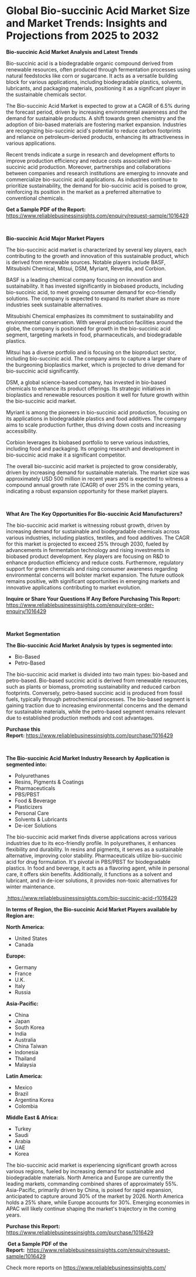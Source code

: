<p><h1>Global Bio-succinic Acid Market Size and Market Trends: Insights and Projections from 2025 to 2032</h1></p><p><strong>Bio-succinic Acid Market Analysis and Latest Trends</strong></p>
<p><p>Bio-succinic acid is a biodegradable organic compound derived from renewable resources, often produced through fermentation processes using natural feedstocks like corn or sugarcane. It acts as a versatile building block for various applications, including biodegradable plastics, solvents, lubricants, and packaging materials, positioning it as a significant player in the sustainable chemicals sector.</p><p>The Bio-succinic Acid Market is expected to grow at a CAGR of 6.5% during the forecast period, driven by increasing environmental awareness and the demand for sustainable products. A shift towards green chemistry and the adoption of bio-based materials are fostering market expansion. Industries are recognizing bio-succinic acid's potential to reduce carbon footprints and reliance on petroleum-derived products, enhancing its attractiveness in various applications.</p><p>Recent trends indicate a surge in research and development efforts to improve production efficiency and reduce costs associated with bio-succinic acid production. Moreover, partnerships and collaborations between companies and research institutions are emerging to innovate and commercialize bio-succinic acid applications. As industries continue to prioritize sustainability, the demand for bio-succinic acid is poised to grow, reinforcing its position in the market as a preferred alternative to conventional chemicals.</p></p>
<p><strong>Get a Sample PDF of the Report:&nbsp;</strong> <a href="https://www.reliablebusinessinsights.com/enquiry/request-sample/1016429?utm_campaign=3353&utm_medium=2&utm_source=Github&utm_content=ia&utm_term=21032025&utm_id=bio-succinic-acid">https://www.reliablebusinessinsights.com/enquiry/request-sample/1016429</a></p>
<p>&nbsp;</p>
<p><strong>Bio-succinic Acid Major Market Players</strong></p>
<p><p>The bio-succinic acid market is characterized by several key players, each contributing to the growth and innovation of this sustainable product, which is derived from renewable sources. Notable players include BASF, Mitsubishi Chemical, Mitsui, DSM, Myriant, Reverdia, and Corbion. </p><p>BASF is a leading chemical company focusing on innovation and sustainability. It has invested significantly in biobased products, including bio-succinic acid, to meet growing consumer demand for eco-friendly solutions. The company is expected to expand its market share as more industries seek sustainable alternatives.</p><p>Mitsubishi Chemical emphasizes its commitment to sustainability and environmental conservation. With several production facilities around the globe, the company is positioned for growth in the bio-succinic acid segment, targeting markets in food, pharmaceuticals, and biodegradable plastics.</p><p>Mitsui has a diverse portfolio and is focusing on the bioproduct sector, including bio-succinic acid. The company aims to capture a larger share of the burgeoning bioplastics market, which is projected to drive demand for bio-succinic acid significantly.</p><p>DSM, a global science-based company, has invested in bio-based chemicals to enhance its product offerings. Its strategic initiatives in bioplastics and renewable resources position it well for future growth within the bio-succinic acid market.</p><p>Myriant is among the pioneers in bio-succinic acid production, focusing on its applications in biodegradable plastics and food additives. The company aims to scale production further, thus driving down costs and increasing accessibility.</p><p>Corbion leverages its biobased portfolio to serve various industries, including food and packaging. Its ongoing research and development in bio-succinic acid make it a significant competitor.</p><p>The overall bio-succinic acid market is projected to grow considerably, driven by increasing demand for sustainable materials. The market size was approximately USD 500 million in recent years and is expected to witness a compound annual growth rate (CAGR) of over 25% in the coming years, indicating a robust expansion opportunity for these market players.</p></p>
<p>&nbsp;</p>
<p><strong>What Are The Key Opportunities For Bio-succinic Acid Manufacturers?</strong></p>
<p><p>The bio-succinic acid market is witnessing robust growth, driven by increasing demand for sustainable and biodegradable chemicals across various industries, including plastics, textiles, and food additives. The CAGR for this market is projected to exceed 25% through 2030, fueled by advancements in fermentation technology and rising investments in biobased product development. Key players are focusing on R&D to enhance production efficiency and reduce costs. Furthermore, regulatory support for green chemicals and rising consumer awareness regarding environmental concerns will bolster market expansion. The future outlook remains positive, with significant opportunities in emerging markets and innovative applications contributing to market evolution.</p></p>
<p><strong>Inquire or Share Your Questions If Any Before Purchasing This Report:</strong> <a href="https://www.reliablebusinessinsights.com/enquiry/pre-order-enquiry/1016429?utm_campaign=3353&utm_medium=2&utm_source=Github&utm_content=ia&utm_term=21032025&utm_id=bio-succinic-acid">https://www.reliablebusinessinsights.com/enquiry/pre-order-enquiry/1016429</a></p>
<p>&nbsp;</p>
<p><strong>Market Segmentation</strong></p>
<p><strong>The Bio-succinic Acid Market Analysis by types is segmented into:</strong></p>
<p><ul><li>Bio-Based</li><li>Petro-Based</li></ul></p>
<p><p>The bio-succinic acid market is divided into two main types: bio-based and petro-based. Bio-based succinic acid is derived from renewable resources, such as plants or biomass, promoting sustainability and reduced carbon footprints. Conversely, petro-based succinic acid is produced from fossil fuels, typically through petrochemical processes. The bio-based segment is gaining traction due to increasing environmental concerns and the demand for sustainable materials, while the petro-based segment remains relevant due to established production methods and cost advantages.</p></p>
<p><strong>Purchase this Report:&nbsp;</strong><a href="https://www.reliablebusinessinsights.com/purchase/1016429?utm_campaign=3353&utm_medium=2&utm_source=Github&utm_content=ia&utm_term=21032025&utm_id=bio-succinic-acid">https://www.reliablebusinessinsights.com/purchase/1016429</a></p>
<p>&nbsp;</p>
<p><strong>The Bio-succinic Acid Market Industry Research by Application is segmented into:</strong></p>
<p><ul><li>Polyurethanes</li><li>Resins, Pigments & Coatings</li><li>Pharmaceuticals</li><li>PBS/PBST</li><li>Food & Beverage</li><li>Plasticizers</li><li>Personal Care</li><li>Solvents & Lubricants</li><li>De-icer Solutions</li></ul></p>
<p><p>The bio-succinic acid market finds diverse applications across various industries due to its eco-friendly profile. In polyurethanes, it enhances flexibility and durability. In resins and pigments, it serves as a sustainable alternative, improving color stability. Pharmaceuticals utilize bio-succinic acid for drug formulation. It's pivotal in PBS/PBST for biodegradable plastics. In food and beverage, it acts as a flavoring agent, while in personal care, it offers skin benefits. Additionally, it functions as a solvent and lubricant, and in de-icer solutions, it provides non-toxic alternatives for winter maintenance.</p></p>
<p><a href="https://www.reliablebusinessinsights.com/bio-succinic-acid-r1016429?utm_campaign=3353&utm_medium=2&utm_source=Github&utm_content=ia&utm_term=21032025&utm_id=bio-succinic-acid">&nbsp;https://www.reliablebusinessinsights.com/bio-succinic-acid-r1016429</a></p>
<p><strong>In terms of Region, the Bio-succinic Acid Market Players available by Region are:</strong></p>
<p>
    <p> <strong> North America: </strong>
        <ul>
            <li>United States</li>
            <li>Canada</li>
        </ul>
        </p> 
    <p> <strong> Europe: </strong>
        <ul>
            <li>Germany</li>
            <li>France</li>
            <li>U.K.</li>
            <li>Italy</li>
            <li>Russia</li>
        </ul>
        </p> 
    <p> <strong> Asia-Pacific: </strong>
        <ul>
            <li>China</li>
            <li>Japan</li>
            <li>South Korea</li>
            <li>India</li>
            <li>Australia</li>
            <li>China Taiwan</li>
            <li>Indonesia</li>
            <li>Thailand</li>
            <li>Malaysia</li>
        </ul>
        </p> 
    <p> <strong> Latin America: </strong>
        <ul>
            <li>Mexico</li>
            <li>Brazil</li>
            <li>Argentina Korea</li>
            <li>Colombia</li>
        </ul>
        </p> 
    <p> <strong> Middle East & Africa: </strong>
        <ul>
            <li>Turkey</li>
            <li>Saudi</li>
            <li>Arabia</li>
            <li>UAE</li>
            <li>Korea</li>
        </ul>
    </p>
    </p>
<p><p>The bio-succinic acid market is experiencing significant growth across various regions, fueled by increasing demand for sustainable and biodegradable materials. North America and Europe are currently the leading markets, commanding combined shares of approximately 55%. Asia-Pacific, primarily driven by China, is poised for rapid expansion, anticipated to capture around 30% of the market by 2026. North America holds a 25% share, while Europe accounts for 30%. Emerging economies in APAC will likely continue shaping the market's trajectory in the coming years.</p></p>
<p><strong>Purchase this Report: </strong><a href="https://www.reliablebusinessinsights.com/purchase/1016429?utm_campaign=3353&utm_medium=2&utm_source=Github&utm_content=ia&utm_term=21032025&utm_id=bio-succinic-acid">https://www.reliablebusinessinsights.com/purchase/1016429</a></p>
<p>&nbsp;<strong>Get a Sample PDF of the Report:&nbsp;&nbsp;</strong><a href="https://www.reliablebusinessinsights.com/enquiry/request-sample/1016429?utm_campaign=3353&utm_medium=2&utm_source=Github&utm_content=ia&utm_term=21032025&utm_id=bio-succinic-acid">https://www.reliablebusinessinsights.com/enquiry/request-sample/1016429</a></p>
<p><strong></strong></p>
<p>Check more reports on <a href="https://www.reliablebusinessinsights.com/?utm_campaign=3353&utm_medium=2&utm_source=Github&utm_content=ia&utm_term=21032025&utm_id=bio-succinic-acid">https://www.reliablebusinessinsights.com/</a></p>